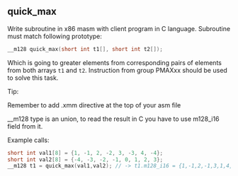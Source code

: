 ## quick_max

Write subroutine in x86 masm with client program in C language. Subroutine must match following prototype:

```c
__m128 quick_max(short int t1[], short int t2[]);
```

Which is going to greater elements from corresponding pairs of elements from both arrays `t1` and `t2`. Instruction from group PMAXxx should be used to solve this task. 


Tip:

Remember to add .xmm directive at the top of your asm file

__m128 type is an union, to read the result in C you have to use m128_i16 field from it.

Example calls:

```c
short int val1[8] = {1, -1, 2, -2, 3, -3, 4, -4};
short int val2[8] = {-4, -3, -2, -1, 0, 1, 2, 3};
__m128 t1 = quick_max(val1,val2); // -> t1.m128_i16 = {1,-1,2,-1,3,1,4,3};
```